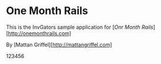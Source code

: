 # One Month Rails

This is the InvGators sample application for
[*Onr Month Rails*][http://onemonthrails.com]

By [Mattan Griffel][http://mattangriffel.com]

123456